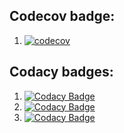 ## Codecov badge:
1. [![codecov](https://codecov.io/gh/gal20040/checkCodacy/graph/badge.svg?token=ZX8D59JKNA)](https://codecov.io/gh/gal20040/checkCodacy)

## Codacy badges:
1. [![Codacy Badge](https://app.codacy.com/project/badge/Grade/9ccd3dcb344f4a5a90d0225ec5426505)](https://app.codacy.com/gh/gal20040/checkCodacy/dashboard?utm_source=gh&utm_medium=referral&utm_content=&utm_campaign=Badge_grade)
2. [![Codacy Badge](https://api.codacy.com/project/badge/Grade/de9ff853939f4d14af2c65b227a11226)](https://app.codacy.com/gh/gal20040/checkCodacy?utm_source=github.com&utm_medium=referral&utm_content=gal20040/checkCodacy&utm_campaign=Badge_Grade)
3. [![Codacy Badge](https://app.codacy.com/project/badge/Coverage/9ccd3dcb344f4a5a90d0225ec5426505)](https://app.codacy.com/gh/gal20040/checkCodacy/dashboard?utm_source=gh&utm_medium=referral&utm_content=&utm_campaign=Badge_coverage)
